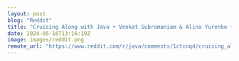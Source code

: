 ```yaml
---
layout: post
blog: "Reddit"
title: "Cruising Along with Java • Venkat Subramaniam & Alina Yurenko • GOTO 2024"
date: 2024-05-16T13:16:19Z
image: images/reddit.png
remote_url: "https://www.reddit.com/r/java/comments/1ctcnqd/cruising_along_with_java_venkat_subramaniam_alina/"
---
```

